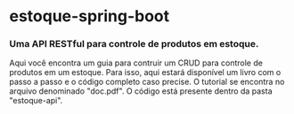 # estoque-spring-boot
<h3>Uma API RESTful para controle de produtos em estoque.</h3>

Aqui você encontra um guia para contruir um CRUD para controle de produtos em um estoque. Para isso, aqui estará disponível um livro com o passo a passo e o código completo caso precise.
O tutorial se encontra no arquivo denominado "doc.pdf". O código está presente dentro da pasta "estoque-api".
